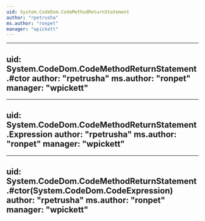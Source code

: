 ```yaml
---
uid: System.CodeDom.CodeMethodReturnStatement
author: "rpetrusha"
ms.author: "ronpet"
manager: "wpickett"
---
```


---
uid: System.CodeDom.CodeMethodReturnStatement.#ctor
author: "rpetrusha"
ms.author: "ronpet"
manager: "wpickett"
---

---
uid: System.CodeDom.CodeMethodReturnStatement.Expression
author: "rpetrusha"
ms.author: "ronpet"
manager: "wpickett"
---

---
uid: System.CodeDom.CodeMethodReturnStatement.#ctor(System.CodeDom.CodeExpression)
author: "rpetrusha"
ms.author: "ronpet"
manager: "wpickett"
---

